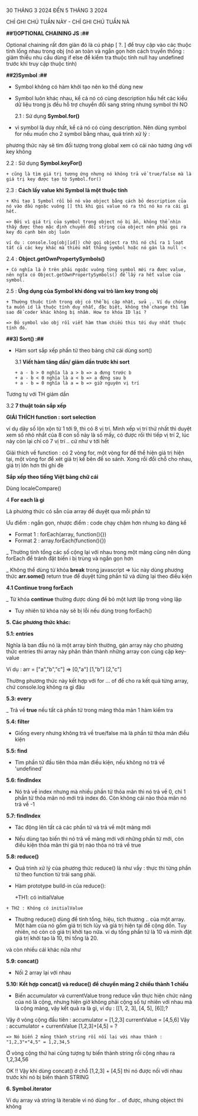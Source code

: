 30 THÁNG 3 2024 ĐẾN 5 THÁNG 3 2024

CHỈ GHI CHÚ TUẦN NÀY - CHỈ GHI CHÚ TUẦN NÀ

**##1)OPTIONAL CHAINING JS :##**

Optional chaining rất đơn giản đó là cú pháp [ ?. ] để truy cập vào các thuộc tính lồng nhau trong obj (nó an toàn và ngắn gọn hơn cách truyền thống : giảm thiểu nhu cầu dùng if else để kiểm tra thuộc tính null hay undefined trước khi truy cập thuộc tính)

**##2)Symbol :##**

- Symbol không có hàm khởi tạo nên ko thể dùng new
- Symbol luôn khác nhau, kể cả nó có cùng description hầu hết các kiểu dữ liệu trong js đều hỗ trợ chuyển đổi sang string nhưng symbol thì NO

  2.1 : Sử dụng **Symbol.for()**

- vì symbol là duy nhất, kể cả nó có cùng description. Nên dùng symbol for nếu muốn cho 2 symbol bằng nhau, quá trình xử lý :

phương thức này sẽ tìm đối tượng trong global xem có cái nào tương ứng với key không

2.2 : Sử dụng **Symbol.keyFor()**

    + cũng là tìm giá trị tương ứng nhưng nó không trả về true/false mà là giá trị key được tạo từ Symbol.for()

2.3 : **Cách lấy value khi Symbol là một thuộc tính**

    + Khi tạo 1 Symbol rồi bỏ nó vào object bằng cách bỏ description của nó vào dấu ngoặc vuông [] thì khi gọi value nó ra thì nó ko ra cái gì hết.

    => Bởi vì giá trị của symbol trong object nó bị ẩn, không thể nhìn thấy được theo mặc định chuyển đổi string của object nên phải gọi ra key đó cạnh bên obj luôn

    ví dụ : console.log(obj[id]) chứ gọi object ra thì nó chỉ ra 1 loạt tất cả các key khác mà thiếu mất thằng symbol hoặc nó gán là null :<

2.4 : **Object.getOwnPropertySymbols()**

    + Có nghĩa là ở trên phải ngoặc vuông từng symbol mới ra được value, nên ngta có Object.getOwnPropertySymbols() để lấy ra hết value của symbol.

2.5 : **Ứng dụng của Symbol khi đóng vai trò làm key trong obj**

    + Thường thuộc tính trong obj có thể bị cập nhật, sửa .. Ví dụ chúng ta muốn id là thuộc tính duy nhất, đặc biệt, không thể change thì làm sao để coder khác không bị nhầm. How to khóa ID lại ?

    => Bỏ symbol vào obj rồi viết hàm tham chiếu this tới duy nhất thuộc tính đó.

**##3) Sort() :##**

- Hàm sort sắp xếp phần tử theo bảng chữ cái dùng sort()

  3.1 **Viết hàm tăng dần/ giảm dần trước khi sort**

      + a - b > 0 nghĩa là a > b => a đưng trước b
      + a - b < 0 nghĩa là a < b => a đứng sau b
      + a - b = 0 nghĩa là a = b => giữ nguyên vị trí

Tương tự với TH giảm dần

3.2 **7 thuật toán sắp xếp**

**GIẢI THÍCH function : sort selection**

ví dụ dãy số lộn xộn từ 1 tới 9, thì có 8 vị trí. Mình xếp vị trí thứ nhất thì duyệt xem số nhỏ nhất của 8 con số này là số mấy, có được rồi thì tiếp vị trí 2, lúc này còn lại chỉ có 7 vị trí .. cứ như v tới hết

Giải thích về function : có 2 vòng for, một vòng for để thể hiện giá trị hiện tại, một vòng for để xét giá trị kế bên để so sánh. Xong rồi đổi chỗ cho nhau, giá trị lớn hơn thì ghi đè

**Sắp xếp theo tiếng Việt bảng chữ cái**

Dùng localeCompare()

4 **For each là gì**

Là phương thức có sẵn của array để duyệt qua mỗi phần tử

Ưu điểm : ngắn gọn, nhược điểm : code chạy chậm hơn nhưng ko đáng kể

- Format 1 : forEach(array, function(){})
- Format 2 : array.forEach(function(){})

\_ Thường tính tổng các số cộng lại với nhau trong một mảng cũng nên dùng forEach để tránh đặt biến i bị trùng và ngắn gọn hơn

\_ Không thể dùng từ khóa **break** trong javascript => lúc này dùng phương thức **arr.some()** return true để duyệt từng phần tử và dừng lại theo điều kiện

**4.1 Continue trong forEach**

\_ Từ khóa **continue** thường được dùng để bỏ một lượt lặp trong vòng lặp

- Tuy nhiên từ khóa này sẽ bị lỗi nếu dùng trong forEach()

**5. Các phương thức khác:**

**5.1: entries**

Nghĩa là ban đầu nó là một array bình thường, gán array này cho phương thức entries thì array này phân thân thành những array con cùng cặp key-value

Ví dụ : arr = ["a","b","c"] => [0,"a"] [1,"b"] [2,"c"]

Thường phương thức này kết hợp với for ... of để cho ra kết quả từng array, chứ console.log không ra gì đâu

**5.3: every**

\_ Trả về **true** nếu tất cả phần tử trong mảng thõa mản 1 hàm kiểm tra

**5.4: filter**

- Giống every nhưng không trả về true/false mà là phần tử thỏa mãn điều kiện

**5.5: find**

- Tìm phần tử đầu tiên thỏa mãn điều kiện, nếu không nó trả về 'undefined'

**5.6: findIndex**

- Nó trả về index nhưng mà nhiều phần tử thỏa mãn thì nó trả về 0, chỉ 1 phần tử thỏa mãn nó mới trả index đó. Còn không cái nào thỏa mãn nó trả về -1

**5.7: findIndex**

- Tác động lên tất cả các phần tử và trả về một mảng mới

- Nếu dùng tạo biến thì nó trả về mảng mới với những phần tử mới, còn điều kiện thỏa mãn thì giá trị nào thỏa nó trả về true

**5.8: reduce()**

- Quá trình xử lý của phương thức reduce() là như vầy : thực thi từng phần tử theo function từ trái sang phải.

- Hàm prototype build-in của reduce():

  +TH1: có initialValue

<!-- arr = [1,2,3,4,5]

    Array.prototype.reduce = function(callback,result){
    for (let i =0; i<this.length;i++){
        result = callback(result, this[i], i, this) // result là biến dự trữ, this[i] là current value
        // ví dụ cái lần chạy thứ nhất result = 1, this [i] = 2 thì result sẽ là 3 ở lần chạy thứ hai, vậy this[i] ở lần chạy thứ 2 sẽ là 3, vậy 3+3 = 6. ở lần chạy thứ 3 thì this[i]=4, nên result = 6+4=10, cứ như vậy
        }
} -->

    + TH2 : Không có initialValue

<!-- Array.prototype.reduce = function(callback,result){
        let i = 0;
        if (arguments.length<2){
            // argument là biến đặc biệt trong js để truy cập đối tượng argument, nếu không có initialValue thì argument < 2
            i = 1       // nếu không truyền initialValue thì biến của ta sẽ là phần tử đầu tiên của mảng là result = this[0] còn i sẽ = 1 để this[i] biến hiện tại là phần tử thứ hai của mảng.
            result = this[0]
        }
    for (;i<this.length;i++){
        result = callback(result, this[i], i, this)
        }
}  -->

- Thường reduce() dùng để tính tổng, hiệu, tích thương .. của một array. Một hàm của nó gồm giá trị tích lũy và giá trị hiện tại để cộng dồn. Tuy nhiên, nó còn có giá trị khởi tạo nữa. ví dụ tổng phần tử là 10 và mình đặt giá trị khởi tạo là 10, thì tổng là 20.

và còn nhiều cái khác nữa như

**5.9: concat()**

- Nối 2 array lại với nhau

**5.10: Kết hợp concat() và reduce() để chuyển mảng 2 chiều thành 1 chiều**

- Biến accumulator và currentValue trong reduce vẫn thực hiện chức năng của nó là cộng,
  nhưng hiện giờ không phải cộng số tự nhiên với nhau mà là cộng mảng, vậy kết quả ra là gì, ví dụ :
  [[1, 2, 3], [4, 5], [6]];?

Vậy ở vòng cộng đầu tiên :
accumulator = [1,2,3]
currentValue = [4,5,6]
Vậy : accumulator + currentValue
[1,2,3]+[4,5] = ?

    => Nó biến 2 mảng thành string rồi nối lại với nhau thành : "1,2,3"+"4,5" = 1,2,34,5

Ở vòng cộng thứ hai cũng tượng tự biến thành string rồi cộng nhau ra 1,2,34,56

OK !! Vậy khi dùng concat() ở chỗ [1,2,3] + [4,5] thì nó được nối với nhau trước khi nó bị biến thành STRING

**6. Symbol.iterator**

Ví dụ array và string là iterable vì nó dùng for .. of được, nhưng object thì không
